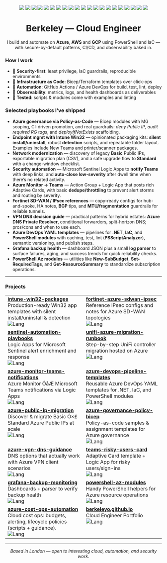 <p align="center">
  <!-- Clouds -->
  <img src="https://img.shields.io/badge/Azure-0D47A1?logo=microsoftazure&logoColor=white" />
  <img src="https://img.shields.io/badge/AWS-232F3E?logo=amazonaws&logoColor=white" />
  <img src="https://img.shields.io/badge/GCP-1A73E8?logo=googlecloud&logoColor=white" />

  <!-- Azure focus -->
  <img src="https://img.shields.io/badge/Policy%20as%20Code-Bicep-2B95F0?logo=azurepipelines&logoColor=white" />
  <img src="https://img.shields.io/badge/Microsoft%20Intune-4B8BF4?logo=microsoftintune&logoColor=white" />
  <img src="https://img.shields.io/badge/Microsoft%20Sentinel-2C7BE5?logo=microsoftazure&logoColor=white" />
  <img src="https://img.shields.io/badge/Azure%20DevOps-0078D7?logo=azuredevops&logoColor=white" />

  <!-- AWS focus -->
  <img src="https://img.shields.io/badge/EC2-FF9900?logo=amazonec2&logoColor=white" />
  <img src="https://img.shields.io/badge/IAM-4053D6?logo=amazonaws&logoColor=white" />
  <img src="https://img.shields.io/badge/VPC-232F3E?logo=amazonaws&logoColor=white" />

  <!-- GCP focus -->
  <img src="https://img.shields.io/badge/Compute%20Engine-1A73E8?logo=googlecloud&logoColor=white" />
  <img src="https://img.shields.io/badge/Cloud%20Run-4285F4?logo=googlecloud&logoColor=white" />
  <img src="https://img.shields.io/badge/BigQuery-669DF6?logo=googlebigquery&logoColor=white" />

  <!-- Platform & tooling -->
  <img src="https://img.shields.io/badge/Terraform-5C4EE5?logo=terraform&logoColor=white" />
  <img src="https://img.shields.io/badge/Bicep-2B95F0?logo=azurepipelines&logoColor=white" />
  <img src="https://img.shields.io/badge/PowerShell-5391FE?logo=powershell&logoColor=white" />
  <img src="https://img.shields.io/badge/GitHub%20Actions-000000?logo=githubactions&logoColor=white" />
  <img src="https://img.shields.io/badge/Kubernetes-326CE5?logo=kubernetes&logoColor=white" />
  <img src="https://img.shields.io/badge/Docker-2496ED?logo=docker&logoColor=white" />
  <img src="https://img.shields.io/badge/Grafana-F46800?logo=grafana&logoColor=white" />
  <img src="https://img.shields.io/badge/Python-3776AB?logo=python&logoColor=white" />
</p>
<h1 align="center">Berkeley — Cloud Engineer</h1>
<p align="center">
  I build and automate on <b>Azure</b>, <b>AWS</b> and <b>GCP</b> using PowerShell and IaC — with secure-by-default patterns, CI/CD, and observability baked in.
</p>

### How I work
- 🔐 **Security-first**: least privilege, IaC guardrails, reproducible environments  
- 🧱 **Infrastructure as Code**: Bicep/Terraform templates over click-ops  
- 🔁 **Automation**: GitHub Actions / Azure DevOps for build, test, lint, deploy  
- 🔭 **Observability**: metrics, logs, and health dashboards as deliverables  
- 🧪 **Tested**: scripts & modules come with examples and linting

### Selected playbooks I’ve shipped
- **Azure governance via Policy-as-Code** — Bicep modules with MG scoping, CI-driven promotion, and real guardrails: *deny Public IP*, *audit required RG tags*, and *deployIfNotExists* scaffolding.
- **Endpoint mgmt with Intune Win32** — opinionated packaging kits: **silent install/uninstall**, robust **detection** scripts, and repeatable folder layout. Examples include New Teams and printer/scanner packages.
- **Network modernization** — discovery of legacy **Basic** Public IPs, exportable migration plan (CSV), and a safe upgrade flow to **Standard** with a change-window checklist.
- **Security automation** — Microsoft Sentinel Logic Apps to **notify Teams** with deep links, and **auto-close low-severity** after dwell time when there’s no related activity.
- **Azure Monitor → Teams** — Action Group + Logic App that posts rich Adaptive Cards, with basic **dedupe/throttling** to prevent alert storms and routing by severity.
- **Fortinet SD-WAN / IPsec references** — copy-ready configs for hub-and-spoke, HA notes, **BGP** tips, and **MTU/fragmentation** guardrails for reliable tunnels.
- **VPN DNS decision guide** — practical patterns for hybrid estates: **Azure DNS Private Resolver**, conditional forwarders, split-horizon DNS; pros/cons and when to use each.
- **Azure DevOps YAML templates** — pipelines for **.NET**, **IaC**, and **PowerShell modules** with caching, test, lint (**PSScriptAnalyzer**), semantic versioning, and publish steps.
- **Grafana backup health** — dashboard JSON plus a small **log parser** to surface failures, aging, and success trends for quick reliability checks.
- **PowerShell Az modules** — utilities like **New-SubBudget**, **Set-RequiredTags**, and **Get-ResourceSummary** to standardize subscription operations.

---

### Projects
<table><tr>
<td valign="top" width="50%">
  <b><a href="https://github.com/berkeleyo/intune-win32-packages">intune-win32-packages</a></b><br/>
  Production-ready Win32 app templates with silent install/uninstall & detection<br/>
  <img alt="Lang" src="https://img.shields.io/badge/PowerShell-informational" />
</td>
<td valign="top" width="50%">
  <b><a href="https://github.com/berkeleyo/fortinet-azure-sdwan-ipsec">fortinet-azure-sdwan-ipsec</a></b><br/>
  Reference IPsec configs and notes for Azure SD-WAN topologies<br/>
  <img alt="Lang" src="https://img.shields.io/badge/Code-informational" />
</td>
</tr>
<tr>
<td valign="top" width="50%">
  <b><a href="https://github.com/berkeleyo/sentinel-automation-playbooks">sentinel-automation-playbooks</a></b><br/>
  Logic Apps for Microsoft Sentinel alert enrichment and response<br/>
  <img alt="Lang" src="https://img.shields.io/badge/Code-informational" />
</td>
<td valign="top" width="50%">
  <b><a href="https://github.com/berkeleyo/unifi-azure-migration-runbook">unifi-azure-migration-runbook</a></b><br/>
  Step-by-step UniFi controller migration hosted on Azure<br/>
  <img alt="Lang" src="https://img.shields.io/badge/PowerShell-informational" />
</td>
</tr>
<tr>
<td valign="top" width="50%">
  <b><a href="https://github.com/berkeleyo/azure-monitor-teams-notifications">azure-monitor-teams-notifications</a></b><br/>
  Azure Monitor ÔåÆ Microsoft Teams notifications via Logic Apps<br/>
  <img alt="Lang" src="https://img.shields.io/badge/PowerShell-informational" />
</td>
<td valign="top" width="50%">
  <b><a href="https://github.com/berkeleyo/azure-devops-pipeline-templates">azure-devops-pipeline-templates</a></b><br/>
  Reusable Azure DevOps YAML templates for .NET, IaC, and PowerShell modules<br/>
  <img alt="Lang" src="https://img.shields.io/badge/Code-informational" />
</td>
</tr>
<tr>
<td valign="top" width="50%">
  <b><a href="https://github.com/berkeleyo/azure-public-ip-migration">azure-public-ip-migration</a></b><br/>
  Discover & migrate Basic Ô×£ Standard Azure Public IPs at scale<br/>
  <img alt="Lang" src="https://img.shields.io/badge/PowerShell-informational" />
</td>
<td valign="top" width="50%">
  <b><a href="https://github.com/berkeleyo/azure-governance-policy-bicep">azure-governance-policy-bicep</a></b><br/>
  Policy-as-code samples & assignment templates for Azure governance<br/>
  <img alt="Lang" src="https://img.shields.io/badge/Bicep-informational" />
</td>
</tr>
<tr>
<td valign="top" width="50%">
  <b><a href="https://github.com/berkeleyo/azure-vpn-dns-guidance">azure-vpn-dns-guidance</a></b><br/>
  DNS options that actually work with Azure VPN client scenarios<br/>
  <img alt="Lang" src="https://img.shields.io/badge/Code-informational" />
</td>
<td valign="top" width="50%">
  <b><a href="https://github.com/berkeleyo/teams-risky-users-card">teams-risky-users-card</a></b><br/>
  Adaptive Card template + Logic App for risky users/sign-ins<br/>
  <img alt="Lang" src="https://img.shields.io/badge/Code-informational" />
</td>
</tr>
<tr>
<td valign="top" width="50%">
  <b><a href="https://github.com/berkeleyo/grafana-backup-monitoring">grafana-backup-monitoring</a></b><br/>
  Dashboards + parser to verify backup health<br/>
  <img alt="Lang" src="https://img.shields.io/badge/Python-informational" />
</td>
<td valign="top" width="50%">
  <b><a href="https://github.com/berkeleyo/powershell-az-modules">powershell-az-modules</a></b><br/>
  Handy PowerShell helpers for Azure resource operations<br/>
  <img alt="Lang" src="https://img.shields.io/badge/PowerShell-informational" />
</td>
</tr>
<tr>
<td valign="top" width="50%">
  <b><a href="https://github.com/berkeleyo/azure-cost-ops-automation">azure-cost-ops-automation</a></b><br/>
  Cloud cost ops: budgets, alerting, lifecycle policies (scripts + guidance).<br/>
  <img alt="Lang" src="https://img.shields.io/badge/PowerShell-informational" />
</td>
<td valign="top" width="50%">
  <b><a href="https://github.com/berkeleyo/berkeleyo.github.io">berkeleyo.github.io</a></b><br/>
  Cloud Engineer Portfolio<br/>
  <img alt="Lang" src="https://img.shields.io/badge/HTML-informational" />
</td>
</tr></table>

---

<p align="center">
  <i>Based in London — open to interesting cloud, automation, and security work.</i>
</p>